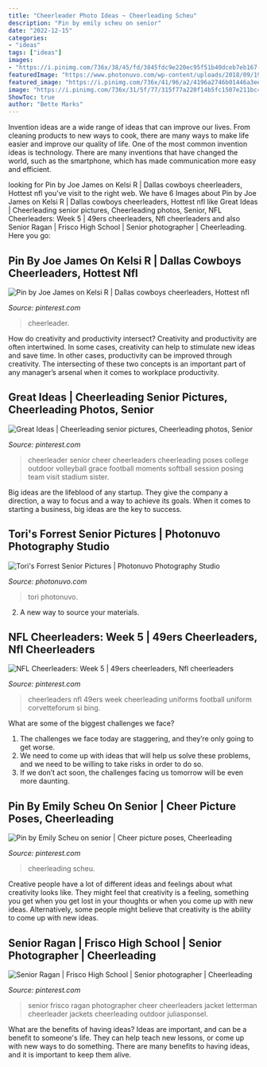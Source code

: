 ```yaml
---
title: "Cheerleader Photo Ideas ~ Cheerleading Scheu"
description: "Pin by emily scheu on senior"
date: "2022-12-15"
categories:
- "ideas"
tags: ["ideas"]
images:
- "https://i.pinimg.com/736x/38/45/fd/3845fdc9e220ec95f51b40dceb7eb167--dallas-cheerleaders-nfl-dallas-cowboys.jpg"
featuredImage: "https://www.photonuvo.com/wp-content/uploads/2018/09/197_Tori-cheer-cheerleader-school-photonuvo-senior-pictures.jpg"
featured_image: "https://i.pinimg.com/736x/41/96/a2/4196a2746b01446a3ee313b64142471a.jpg"
image: "https://i.pinimg.com/736x/31/5f/77/315f77a220f14b5fc1507e211bc4ede4.jpg"
ShowToc: true
author: "Bette Marks"
---
```



Invention ideas are a wide range of ideas that can improve our lives. From cleaning products to new ways to cook, there are many ways to make life easier and improve our quality of life. One of the most common invention ideas is technology. There are many inventions that have changed the world, such as the smartphone, which has made communication more easy and efficient.

	

		
looking for Pin by Joe James on Kelsi R | Dallas cowboys cheerleaders, Hottest nfl you've visit to the right web. We have 6 Images about Pin by Joe James on Kelsi R | Dallas cowboys cheerleaders, Hottest nfl like Great Ideas | Cheerleading senior pictures, Cheerleading photos, Senior, NFL Cheerleaders: Week 5 | 49ers cheerleaders, Nfl cheerleaders and also Senior Ragan | Frisco High School | Senior photographer | Cheerleading. Here you go:
		
    
## Pin By Joe James On Kelsi R | Dallas Cowboys Cheerleaders, Hottest Nfl

<img loading=lazy src="https://i.pinimg.com/736x/38/45/fd/3845fdc9e220ec95f51b40dceb7eb167--dallas-cheerleaders-nfl-dallas-cowboys.jpg" onerror="this.onerror=null;this.src='https://tse2.mm.bing.net/th?id=OIP.ipRAl3IVR9faJsIbeXueugHaKg&amp;pid=15.1';" alt="Pin by Joe James on Kelsi R | Dallas cowboys cheerleaders, Hottest nfl">

_Source: pinterest.com_

>cheerleader. 

	

How do creativity and productivity intersect?
Creativity and productivity are often intertwined. In some cases, creativity can help to stimulate new ideas and save time. In other cases, productivity can be improved through creativity. The intersecting of these two concepts is an important part of any manager’s arsenal when it comes to workplace productivity.

    
## Great Ideas | Cheerleading Senior Pictures, Cheerleading Photos, Senior

<img loading=lazy src="https://i.pinimg.com/736x/1d/40/46/1d40466bf282ed2ac59772b37f7c5f81--cheerleader-senior-pictures-cheerleaders-pictures.jpg" onerror="this.onerror=null;this.src='https://tse2.mm.bing.net/th?id=OIP.pfxqHXIiig5EpKqhDa66YAHaLH&amp;pid=15.1';" alt="Great Ideas | Cheerleading senior pictures, Cheerleading photos, Senior">

_Source: pinterest.com_

>cheerleader senior cheer cheerleaders cheerleading poses college outdoor volleyball grace football moments softball session posing team visit stadium sister. 

	

Big ideas are the lifeblood of any startup. They give the company a direction, a way to focus and a way to achieve its goals. When it comes to starting a business, big ideas are the key to success.

    
## Tori&#039;s Forrest Senior Pictures | Photonuvo Photography Studio

<img loading=lazy src="https://www.photonuvo.com/wp-content/uploads/2018/09/197_Tori-cheer-cheerleader-school-photonuvo-senior-pictures.jpg" onerror="this.onerror=null;this.src='https://tse2.mm.bing.net/th?id=OIP.EgBdVMN7diLkSgj9FnsHmAHaLF&amp;pid=15.1';" alt="Tori&#039;s Forrest Senior Pictures | Photonuvo Photography Studio">

_Source: photonuvo.com_

>tori photonuvo. 

	

2. A new way to source your materials.

    
## NFL Cheerleaders: Week 5 | 49ers Cheerleaders, Nfl Cheerleaders

<img loading=lazy src="https://i.pinimg.com/736x/87/ba/79/87ba7958cde92dc03e2bb5a4680d70b6.jpg" onerror="this.onerror=null;this.src='https://tse2.mm.bing.net/th?id=OIP.c_XOKQ9H56oQhFOX4fXnJQHaJs&amp;pid=15.1';" alt="NFL Cheerleaders: Week 5 | 49ers cheerleaders, Nfl cheerleaders">

_Source: pinterest.com_

>cheerleaders nfl 49ers week cheerleading uniforms football uniform corvetteforum si bing. 

	

What are some of the biggest challenges we face?
1. The challenges we face today are staggering, and they’re only going to get worse.
2. We need to come up with ideas that will help us solve these problems, and we need to be willing to take risks in order to do so.
3. If we don’t act soon, the challenges facing us tomorrow will be even more daunting.

    
## Pin By Emily Scheu On Senior | Cheer Picture Poses, Cheerleading

<img loading=lazy src="https://i.pinimg.com/736x/31/5f/77/315f77a220f14b5fc1507e211bc4ede4.jpg" onerror="this.onerror=null;this.src='https://tse2.mm.bing.net/th?id=OIP.OTZ1QhKvAeffDwnzpCNkqwHaLH&amp;pid=15.1';" alt="Pin by Emily Scheu on senior | Cheer picture poses, Cheerleading">

_Source: pinterest.com_

>cheerleading scheu. 

	

Creative people have a lot of different ideas and feelings about what creativity looks like. They might feel that creativity is a feeling, something you get when you get lost in your thoughts or when you come up with new ideas. Alternatively, some people might believe that creativity is the ability to come up with new ideas.

    
## Senior Ragan | Frisco High School | Senior Photographer | Cheerleading

<img loading=lazy src="https://i.pinimg.com/736x/41/96/a2/4196a2746b01446a3ee313b64142471a.jpg" onerror="this.onerror=null;this.src='https://tse1.mm.bing.net/th?id=OIP.7qPLG5g6chg2d3o9astDUwHaLM&amp;pid=15.1';" alt="Senior Ragan | Frisco High School | Senior photographer | Cheerleading">

_Source: pinterest.com_

>senior frisco ragan photographer cheer cheerleaders jacket letterman cheerleader jackets cheerleading outdoor juliasponsel. 

	

What are the benefits of having ideas?
Ideas are important, and can be a benefit to someone's life. They can help teach new lessons, or come up with new ways to do something. There are many benefits to having ideas, and it is important to keep them alive.

